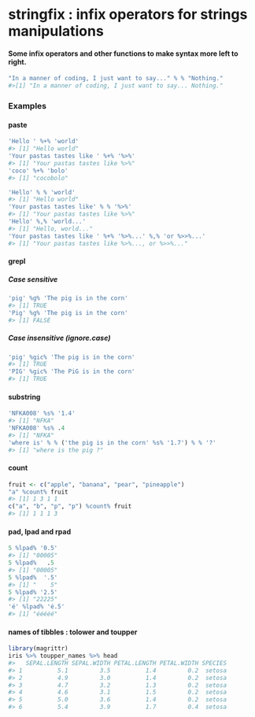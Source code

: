 # stringfix : infix operators for strings manipulations

#### Some infix operators and other functions to make syntax more left to right. 


```r
"In a manner of coding, I just want to say..." % % "Nothing."
#>[1] "In a manner of coding, I just want to say... Nothing."
```

### Examples


#### paste

```r
'Hello ' %+% 'world'
#> [1] "Hello world"
'Your pastas tastes like ' %+% '%>%'
#> [1] "Your pastas tastes like %>%"
'coco' %+% 'bolo'
#> [1] "cocobolo"
```

```r
'Hello' % % 'world'
#> [1] "Hello world"
'Your pastas tastes like' % % '%>%'
#> [1] "Your pastas tastes like %>%"
'Hello' %,% 'world...'
#> [1] "Hello, world..."
'Your pastas tastes like ' %+% '%>%...' %,% 'or %>>%...'
#> [1] "Your pastas tastes like %>%..., or %>>%..."
```

#### grepl

##### Case sensitive

```r
'pig' %g% 'The pig is in the corn'
#> [1] TRUE
'Pig' %g% 'The pig is in the corn'
#> [1] FALSE
```

##### Case insensitive (ignore.case)

```r
'pig' %gic% 'The pig is in the corn'
#> [1] TRUE
'PIG' %gic% 'The PiG is in the corn'
#> [1] TRUE
```

#### substring

```r
'NFKA008' %s% '1.4'
#> [1] "NFKA"
'NFKA008' %s% .4
#> [1] "NFKA"
'where is' % % ('the pig is in the corn' %s% '1.7') % % '?'
#> [1] "where is the pig ?"
```

#### count

```r
fruit <- c("apple", "banana", "pear", "pineapple")
"a" %count% fruit
#> [1] 1 3 1 1
c("a", "b", "p", "p") %count% fruit
#> [1] 1 1 1 3
```

#### pad, lpad and rpad

```r
5 %lpad% '0.5'
#> [1] "00005"
5 %lpad%   .5
#> [1] "00005"
5 %lpad%  '.5'
#> [1] "    5"
5 %lpad% '2.5'
#> [1] "22225"
'é' %lpad% 'é.5'
#> [1] "ééééé"
```

#### names of tibbles : tolower and toupper

```r
library(magrittr)
iris %>% toupper_names %>% head
#>   SEPAL.LENGTH SEPAL.WIDTH PETAL.LENGTH PETAL.WIDTH SPECIES
#> 1          5.1         3.5          1.4         0.2  setosa
#> 2          4.9         3.0          1.4         0.2  setosa
#> 3          4.7         3.2          1.3         0.2  setosa
#> 4          4.6         3.1          1.5         0.2  setosa
#> 5          5.0         3.6          1.4         0.2  setosa
#> 6          5.4         3.9          1.7         0.4  setosa
```
